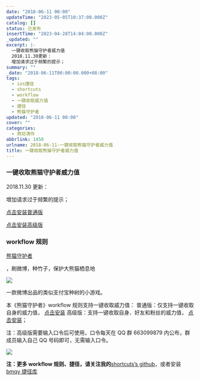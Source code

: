 ```yaml
---
date: "2018-06-11 00:00"
updateTime: "2023-05-05T10:37:00.000Z"
catalog: []
status: 已发布
insertTime: "2023-04-28T14:04:00.000Z"
_updated: ""
excerpt: |-
  一键收取熊猫守护者威力值
  2018.11.30更新：
  增加请求过于频繁的提示；
summary: ""
_date: "2018-06-11T00:00:00.000+08:00"
tags:
  - ios捷径
  - shortcuts
  - workflow
  - 一键收取威力值
  - 捷径
  - 熊猫守护者
updated: "2018-06-11 00:00"
cover: ""
categories:
  - 燕坊清作
abbrlink: 1450
urlname: 2018-06-11-一键收取熊猫守护者威力值
title: 一键收取熊猫守护者威力值
---
```


### 一键收取熊猫守护者威力值

2018.11.30 更新：

增加请求过于频繁的提示；

[点击安装普通版](https://www.icloud.com/shortcuts/ce67761f051e4182b7ae532b1e0640b6)

[点击安装高级版](https://www.icloud.com/shortcuts/f113199b0b6240c9ad081019519cbe83)

### workflow 规则

[熊猫守护者](https://m.weibo.cn/z/panda)

，刷微博，种竹子，保护大熊猫栖息地

![](http://image.bmqy.net/uploads/2018/06/m.weibo.cn_z_panda.png)

一款微博出品的类似支付宝种树的小游戏。

本《熊猫守护者》workflow 规则支持一键收取威力值： 普通版：仅支持一键收取自身的威力值， [点击安装](https://workflow.is/workflows/f27771cbbbb0444d9f24b0498108e948) 高级版：支持一键收取自身、好友和粉丝的威力值， [点击安装](https://workflow.is/workflows/13b3e14e383744c590090e1b18d0d368)；

注：高级版需要输入口令后可使用，口令每天在 QQ 群 663099879 内公布，群成员输入自己 QQ 号码即可，无需输入口令。

![](http://image.bmqy.net/uploads/2018/06/2018061113065121.png)

**注：更多 workflow 规则、捷径，请关注我的**[shortcuts’s github](https://github.com/bmqy/shortcuts/wiki)，或者安装[bmqy 捷径库](https://www.icloud.com/shortcuts/a14823271c7d4ecfa2afc3011a2e0526)
